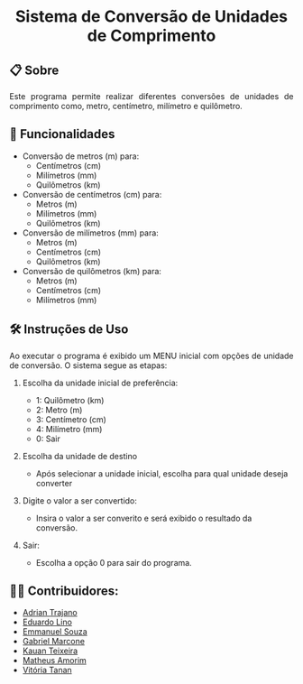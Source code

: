 <h1 align="center"> Sistema de Conversão de Unidades de Comprimento</h1>

## 📋 Sobre
<p align="justify"> 
Este programa permite realizar diferentes conversões de unidades de comprimento como, metro, centímetro, milímetro e quilômetro.
</p>

## 🚀 Funcionalidades
- Conversão de metros (m) para:
    - Centímetros (cm)
    - Milímetros (mm)
    - Quilômetros (km)
- Conversão de centímetros (cm) para:
    - Metros (m)
    - Milímetros (mm)
    - Quilômetros (km)
- Conversão de milímetros (mm) para:
    - Metros (m)
    - Centímetros (cm)
    - Quilômetros (km)
- Conversão de quilômetros (km) para:
    - Metros (m)
    - Centímetros (cm)
    - Milímetros (mm)


## 🛠️ Instruções de Uso
<p align="justify"> 
Ao executar o programa é exibido um MENU inicial com opções de unidade de conversão. O sistema segue as etapas:
</p>


1. Escolha da unidade inicial de preferência:
    - 1: Quilômetro (km)
    - 2: Metro (m)
    - 3: Centímetro (cm)
    - 4: Milímetro (mm)
    - 0: Sair

2. Escolha da unidade de destino
    - Após selecionar a unidade inicial, escolha para qual unidade deseja converter
3. Digite o valor a ser convertido:
    - Insira o valor a ser converito e será exibido o resultado da conversão.
4. Sair:
    - Escolha a opção 0 para sair do programa.

## 👨‍💻 Contribuidores: 
- [Adrian Trajano](https://github.com/AdrianTr97)
- [Eduardo Lino](https://github.com/Linosz)
- [Emmanuel Souza](https://github.com/EmmanuelS-S) 
- [Gabriel Marcone](https://github.com/gabrielmarcone)
- [Kauan Teixeira](https://github.com/kauanth21)
- [Matheus Amorim](https://github.com/Matheus0o0)
- [Vitória Tanan](https://github.com/vitoriatanan)